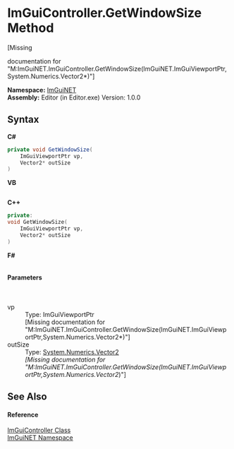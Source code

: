 # ImGuiController.GetWindowSize Method 
 

\[Missing <summary> documentation for "M:ImGuiNET.ImGuiController.GetWindowSize(ImGuiNET.ImGuiViewportPtr,System.Numerics.Vector2*)"\]

**Namespace:**&nbsp;<a href="7ecbdf68-1567-8265-0ab1-032412bfb743">ImGuiNET</a><br />**Assembly:**&nbsp;Editor (in Editor.exe) Version: 1.0.0

## Syntax

**C#**<br />
``` C#
private void GetWindowSize(
	ImGuiViewportPtr vp,
	Vector2* outSize
)
```

**VB**<br />
``` VB

```

**C++**<br />
``` C++
private:
void GetWindowSize(
	ImGuiViewportPtr vp, 
	Vector2* outSize
)
```

**F#**<br />
``` F#

```


#### Parameters
&nbsp;<dl><dt>vp</dt><dd>Type: ImGuiViewportPtr<br />\[Missing <param name="vp"/> documentation for "M:ImGuiNET.ImGuiController.GetWindowSize(ImGuiNET.ImGuiViewportPtr,System.Numerics.Vector2*)"\]</dd><dt>outSize</dt><dd>Type: <a href="https://docs.microsoft.com/dotnet/api/system.numerics.vector2" target="_blank">System.Numerics.Vector2</a>*<br />\[Missing <param name="outSize"/> documentation for "M:ImGuiNET.ImGuiController.GetWindowSize(ImGuiNET.ImGuiViewportPtr,System.Numerics.Vector2*)"\]</dd></dl>

## See Also


#### Reference
<a href="dc8569e8-a101-000f-d0db-652eaa2a83fb">ImGuiController Class</a><br /><a href="7ecbdf68-1567-8265-0ab1-032412bfb743">ImGuiNET Namespace</a><br />